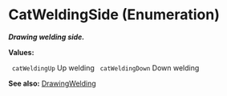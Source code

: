 # CatWeldingSide (Enumeration)

**_Drawing welding side._**

**Values:**

` catWeldingUp`      Up welding
` catWeldingDown`      Down welding

**See also:**      [DrawingWelding](../DraftingInterfaces/interface_DrawingWelding_41792.md)